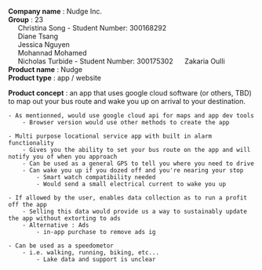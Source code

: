 **Company name** : Nudge Inc.  
    **Group** : 23  
    &nbsp;&nbsp;&nbsp;&nbsp;&nbsp;Christina Song - Student Number: 300168292  
    &nbsp;&nbsp;&nbsp;&nbsp;&nbsp;Diane Tsang  
    &nbsp;&nbsp;&nbsp;&nbsp;&nbsp;Jessica Nguyen  
    &nbsp;&nbsp;&nbsp;&nbsp;&nbsp;Mohannad Mohamed  
    &nbsp;&nbsp;&nbsp;&nbsp;&nbsp;Nicholas Turbide  - Student Number: 300175302
    &nbsp;&nbsp;&nbsp;&nbsp;&nbsp;Zakaria Oulli            
**Product name** : Nudge  
**Product type** : app / website



**Product concept** : an app that uses google cloud software (or others, TBD) to map out your bus route and wake you up on arrival to your destination.

    - As mentionned, would use google cloud api for maps and app dev tools
        - Browser version would use other methods to create the app

    - Multi purpose locational service app with built in alarm functionality
        - Gives you the ability to set your bus route on the app and will notify you of when you approach 
        - Can be used as a general GPS to tell you where you need to drive
        - Can wake you up if you dozed off and you're nearing your stop
            - Smart watch compatibility needed
            - Would send a small electrical current to wake you up

    - If allowed by the user, enables data collection as to run a profit off the app
        - Selling this data would provide us a way to sustainably update the app without extorting to ads
        - Alternative : Ads 
            - in-app purchase to remove ads ig

    - Can be used as a speedometor 
        - i.e. walking, running, biking, etc...
            - Lake data and support is unclear
            
    
